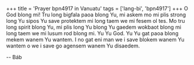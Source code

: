 +++
title = 'Prayer bpn4917 in Vanuatu'
tags = ['lang-bi', 'bpn4917']
+++
O God blong mi!  Tru long bigfala paoa blong Yu, mi askem mo mi plis strong long Yu sipos Yu save protektem mi long taem we mi fesem ol tes.  Mo tru long spirit blong Yu, mi plis long Yu blong Yu gaedem wokbaot blong mi long taem we mi lusum rod blong mi.  Yu Yu God.  Yu Yu gat paoa blong mekem wanem Yu wantem. I no gat eni man we i save blokem wanem Yu wantem o we i save go agensem wanem Yu disaedem.

-- Báb
